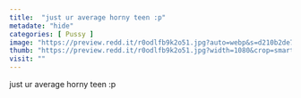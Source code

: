 ```yaml
---
title:  "just ur average horny teen :p"
metadate: "hide"
categories: [ Pussy ]
image: "https://preview.redd.it/r0odlfb9k2o51.jpg?auto=webp&s=d210b2de721286d5e81645f6487dd63459228dd7"
thumb: "https://preview.redd.it/r0odlfb9k2o51.jpg?width=1080&crop=smart&auto=webp&s=3b1a5eb5314c0d36004132a230f286cfd0355e13"
visit: ""
---
```

just ur average horny teen :p
